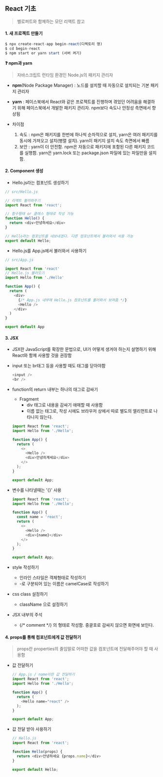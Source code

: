 ## React 기초

> 벨로퍼트와 함께하는 모던 리액트 참고



#### 1. 새 프로젝트 만들기

```javascript
$ npx create-react-app begin-react(디렉토리 명)
$ cd begin-react
$ npm start or yarn start (서버 켜기) 
```



**❓ npm과 yarn**

> 자바스크립트 런타임 환경인 Node.js의 패키지 관리자

- **npm**(Node Package Manager) : 노드를 설치할 때 자동으로 설치되는 기본 패키지 관리자

- **yarn** : 페이스북에서 React와 같은 프로젝트를 진행하며 겪었던 어려움을 해결하기 위해 페이스북에서 개발한 패키지 관리자. npm보다 속도나 안정성 측면에서 향상됨

- 차이점
  1. 속도 : npm은 패키지를 한번에 하나씩 순차적으로 설치, yarn은 여러 패키지를 동시에 가져오고 설치(병렬 설치). yarn이 패키지 설치 속도 측면에서 빠름
  2. 보안 : yarn이 더 안전함. npm은 자동으로 패키지에 포함된 다른 패키지 코드를 실행함. yarn은 yarn.lock 또는 package.json 파일에 있는 파일만을 설치함.



#### 2. Component 생성

- Hello.js라는 컴포넌트 생성하기

```javascript
// src/Hello.js

// 리액트 불러와주기
import React from 'react';

// 함수형태 or 클래스 형태로 작성 가능
function Hello() {
  return <div>안녕하세요</div>
}

// Hello라는 컴포넌트를 내보내겠다. 다른 컴포넌트에서 불러와서 사용 가능
export default Hello; 
```

- Hello.js를 App.js에서 불러와서 사용하기

```javascript
// src/App.js

import React from 'react'
// Hello.js 불러오기
import Hello from './Hello'

function App() {
  return (
    <div>
      {/* App.js 내부에 Hello.js 컴포넌트를 불러와서 보여줌 */}
      <Hello /> 
    </div>
  )
} 

export default App
```



#### 3. JSX

- JSX란 JavaScript를 확장한 문법으로, UI가 어떻게 생겨야 하는지 설명하기 위해 React와 함께 사용할 것을 권장함

- input 또는 br태그 등을 사용할 때도 태그를 닫아야함

  ```javascript
  <input /> 
  <br />
  ```

- function의 return 내부는 하나의 태그로 감싸기

  - Fragment 
    - div 태그로 내용을 감싸기 애매할 때 사용함
    - 이름 없는 태그로, 작성 시에도 브라우저 상에서 따로 별도의 엘리먼트로 나타나지 않는다.

  ```javascript
  import React from 'react';
  import Hello from './Hello';
  
  function App() {
    return (
      <>
        <Hello />
        <div>안녕히계세요</div>
      </>
    );
  }
  
  export default App;
  ```

- 변수를 나타낼때는 '{}' 사용

  ```javascript
  import React from 'react';
  import Hello from './Hello';
  
  function App() {
    const name = 'react';
    return (
      <>
        <Hello />
        <div>{name}</div>
      </>
    );
  }
  
  export default App;
  ```

- style 작성하기
  - 인라인 스타일은 객체형태로 작성하기
  - -로 구분되어 있는 이름은 camelCase로 작성하기
- css class 설정하기
  - className 으로 설정하기

- JSX 내부의 주석
  - {/* comment */} 의 형태로 작성함. 중괄호로 감싸지 않으면 화면에 보인다.



#### 4. props를 통해 컴포넌트에게 값 전달하기 

> props란 properties의 줄임말로 어떠한 값을 컴포넌트에 전달해주어야 할 때 사용함

- 값 전달하기

  ```javascript
  // App.js / name이란 값 전달하기
  import React from 'react';
  import Hello from './Hello';
  
  function App() {
    return (
      <Hello name="react" />
    );
  }
  
  export default App;
  ```

- 값 전달 받아 사용하기

  ```javascript
  // Hello.js
  import React from 'react';
  
  function Hello(props) {
    return <div>안녕하세요 {props.name}</div> 
  }
  
  export default Hello;
  ```

  
